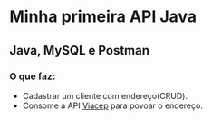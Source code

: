 # Minha primeira API Java

## Java, MySQL e Postman
### O que faz: 
- Cadastrar um cliente com endereço(CRUD).
- Consome a API [Viacep](https://viacep.com.br/) para povoar o endereço.
